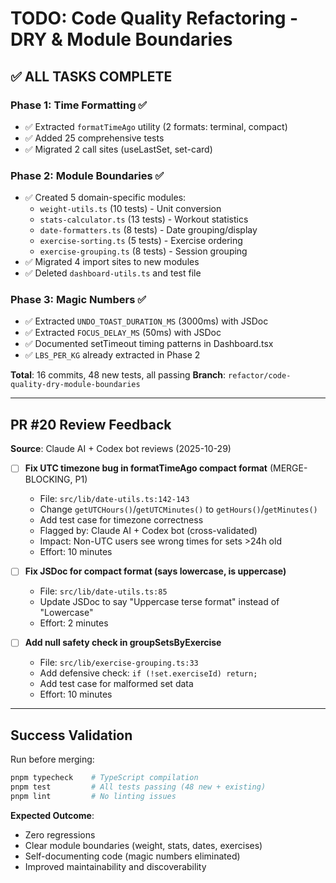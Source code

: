 # TODO: Code Quality Refactoring - DRY & Module Boundaries

## ✅ ALL TASKS COMPLETE

### Phase 1: Time Formatting ✅

- ✅ Extracted `formatTimeAgo` utility (2 formats: terminal, compact)
- ✅ Added 25 comprehensive tests
- ✅ Migrated 2 call sites (useLastSet, set-card)

### Phase 2: Module Boundaries ✅

- ✅ Created 5 domain-specific modules:
  - `weight-utils.ts` (10 tests) - Unit conversion
  - `stats-calculator.ts` (13 tests) - Workout statistics
  - `date-formatters.ts` (8 tests) - Date grouping/display
  - `exercise-sorting.ts` (5 tests) - Exercise ordering
  - `exercise-grouping.ts` (8 tests) - Session grouping
- ✅ Migrated 4 import sites to new modules
- ✅ Deleted `dashboard-utils.ts` and test file

### Phase 3: Magic Numbers ✅

- ✅ Extracted `UNDO_TOAST_DURATION_MS` (3000ms) with JSDoc
- ✅ Extracted `FOCUS_DELAY_MS` (50ms) with JSDoc
- ✅ Documented setTimeout timing patterns in Dashboard.tsx
- ✅ `LBS_PER_KG` already extracted in Phase 2

**Total**: 16 commits, 48 new tests, all passing
**Branch**: `refactor/code-quality-dry-module-boundaries`

---

## PR #20 Review Feedback

**Source**: Claude AI + Codex bot reviews (2025-10-29)

- [ ] **Fix UTC timezone bug in formatTimeAgo compact format** (MERGE-BLOCKING, P1)
  - File: `src/lib/date-utils.ts:142-143`
  - Change `getUTCHours()`/`getUTCMinutes()` to `getHours()`/`getMinutes()`
  - Add test case for timezone correctness
  - Flagged by: Claude AI + Codex bot (cross-validated)
  - Impact: Non-UTC users see wrong times for sets >24h old
  - Effort: 10 minutes

- [ ] **Fix JSDoc for compact format (says lowercase, is uppercase)**
  - File: `src/lib/date-utils.ts:85`
  - Update JSDoc to say "Uppercase terse format" instead of "Lowercase"
  - Effort: 2 minutes

- [ ] **Add null safety check in groupSetsByExercise**
  - File: `src/lib/exercise-grouping.ts:33`
  - Add defensive check: `if (!set.exerciseId) return;`
  - Add test case for malformed set data
  - Effort: 10 minutes

---

## Success Validation

Run before merging:

```bash
pnpm typecheck    # TypeScript compilation
pnpm test         # All tests passing (48 new + existing)
pnpm lint         # No linting issues
```

**Expected Outcome**:

- Zero regressions
- Clear module boundaries (weight, stats, dates, exercises)
- Self-documenting code (magic numbers eliminated)
- Improved maintainability and discoverability
